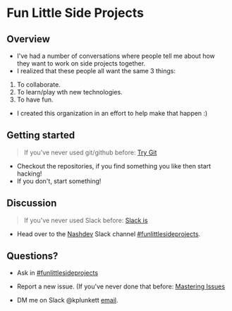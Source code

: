 # Fun Little Side Projects

## Overview

- I've had a number of conversations where people tell me about how they want to work on side projects together.
- I realized that these people all want the same 3 things:

 1. To collaborate.
 2. To learn/play wth new technologies.
 3. To have fun.

- I created this organization in an effort to help make that happen :)

## Getting started
> If you've never used git/github before: [Try Git](https://try.github.io/levels/1/challenges/1)

- Checkout the repositories, if you find something you like then start hacking!
- If you don't, start something!

## Discussion
> If you've never used Slack before: [Slack is](https://slack.com/is)

- Head over to the [Nashdev](http://nashjs.org/blog/post/nashdev-slack) Slack channel [#funlittlesideprojects](https://nashdev.slack.com/messages/funlittlesideprojects/).

## Questions?

- Ask in [#funlittlesideprojects](https://nashdev.slack.com/messages/funlittlesideprojects/)

- Report a new issue. (If you've never done that before: [Mastering Issues](https://guides.github.com/features/issues/)

- DM me on Slack @kplunkett [email](kris.j.plunkett@icloud.com).


